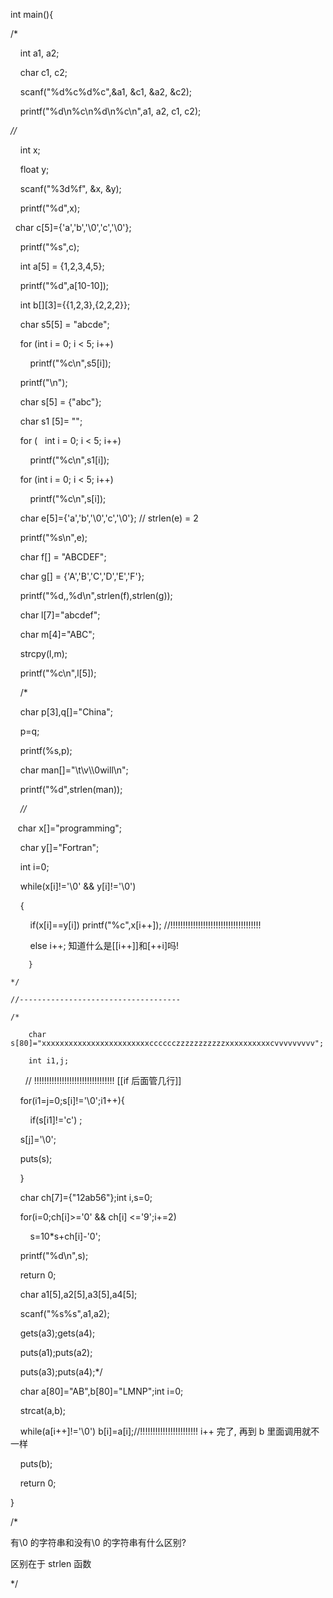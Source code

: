 
int main(){

/*

    int a1, a2;

    char c1, c2;

    scanf("%d%c%d%c",&a1, &c1, &a2, &c2);

    printf("%d\n%c\n%d\n%c\n",a1, a2, c1, c2);

*//*

    int x;

    float y;

    scanf("%3d%f", &x, &y);

    printf("%d",x);

  char c[5]={'a','b','\0','c','\0'};

    printf("%s",c);

    int a[5] = {1,2,3,4,5};

    printf("%d",a[10-10]);

    int b[][3]={{1,2,3},{2,2,2}};

    char s5[5] = "abcde";

    for (int i = 0; i < 5; i++)

        printf("%c\n",s5[i]);

    printf("\n");

    char s[5] = {"abc"};

    char s1 [5]= "";

    for (   int i = 0; i < 5; i++)

        printf("%c\n",s1[i]);

    for (int i = 0; i < 5; i++)

        printf("%c\n",s[i]);

    char e[5]={'a','b','\0','c','\0'}; // strlen(e) = 2

    printf("%s\n",e);

    char f[] = "ABCDEF";

    char g[] = {'A','B','C','D','E','F'};

    printf("%d,,%d\n",strlen(f),strlen(g));

    char l[7]="abcdef";

    char m[4]="ABC";

    strcpy(l,m);

    printf("%c\n",l[5]);

    /*

    char p[3],q[]="China";

    p=q;

    printf(%s,p);

    char man[]="\t\v\\\0will\n";

    printf("%d",strlen(man));

    *//*

   char x[]="programming";

    char y[]="Fortran";

    int i=0;

    while(x[i]!='\0' && y[i]!='\0')

    {

        if(x[i]==y[i]) printf("%c",x[i++]); //!!!!!!!!!!!!!!!!!!!!!!!!!!!!!!!!!!!!

        else i++;
知道什么是[[i++]]和[++i]吗!

```
    }

*/

//------------------------------------

/*

    char s[80]="xxxxxxxxxxxxxxxxxxxxxxxxcccccczzzzzzzzzzzxxxxxxxxxxcvvvvvvvvv";

    int i1,j;
```
    
  // !!!!!!!!!!!!!!!!!!!!!!!!!!!!!!!! [[if 后面管几行]]

    for(i1=j=0;s[i]!='\0';i1++){

        if(s[i1]!='c') ;

    s[j]='\0';

    puts(s);

    }

    char ch[7]={"12ab56"};int i,s=0;

    for(i=0;ch[i]>='0' && ch[i] <='9';i+=2)

        s=10*s+ch[i]-'0';

    printf("%d\n",s);

    return 0;

    char a1[5],a2[5],a3[5],a4[5];

    scanf("%s%s",a1,a2);

    gets(a3);gets(a4);

    puts(a1);puts(a2);

    puts(a3);puts(a4);*/

    char a[80]="AB",b[80]="LMNP";int i=0;

    strcat(a,b);

    while(a[i++]!='\0') b[i]=a[i];//!!!!!!!!!!!!!!!!!!!!!!! i++ 完了, 再到 b 里面调用就不一样

    puts(b);

    return 0;

}

/*

有\0 的字符串和没有\0 的字符串有什么区别?

区别在于 strlen 函数

*/